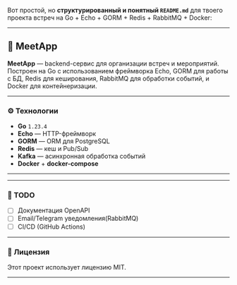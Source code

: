 Вот простой, но **структурированный и понятный `README.md`** для твоего проекта встреч на Go + Echo + GORM + Redis + RabbitMQ + Docker:

---

## 🧾 MeetApp

**MeetApp** — backend-сервис для организации встреч и мероприятий. Построен на Go с использованием фреймворка Echo, GORM для работы с БД, Redis для кеширования, RabbitMQ для обработки событий, и Docker для контейнеризации.

---

### ⚙️ Технологии

* **Go** `1.23.4`
* **Echo** — HTTP-фреймворк
* **GORM** — ORM для PostgreSQL
* **Redis** — кеш и Pub/Sub
* **Kafka** — асинхронная обработка событий
* **Docker** + **docker-compose**

---
---

### 📝 TODO

* [ ] Документация OpenAPI
* [ ] Email/Telegram уведомления(RabbitMQ)
* [ ] CI/CD (GitHub Actions)

---

### 📄 Лицензия

Этот проект использует лицензию MIT.

---


